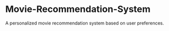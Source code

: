 # Movie-Recommendation-System
A personalized movie recommendation system based on user preferences.
